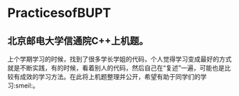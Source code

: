 # PracticesofBUPT
## 北京邮电大学信通院C++上机题。
   上个学期学习的时候，找到了很多学长学姐的代码，个人觉得学习变成最好的方式就是不断实践，有的时候，看着别人的代码，然后自己在“复述”一遍，可能也是比较有成效的学习方法。在此将上机题整理并公开，希望有助于同学们的学习:smeil:。
